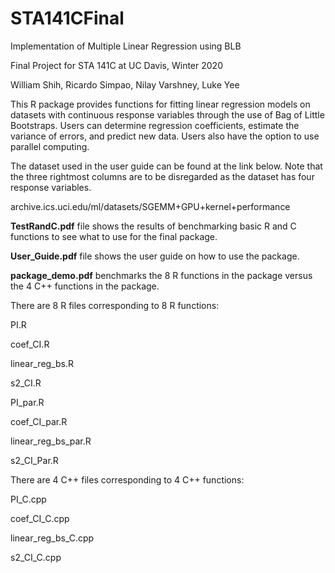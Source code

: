 # STA141CFinal
Implementation of Multiple Linear Regression using BLB

Final Project for STA 141C at UC Davis, Winter 2020

William Shih, Ricardo Simpao, Nilay Varshney, Luke Yee

This R package provides functions for fitting linear regression models on datasets with continuous response variables through the use of Bag of Little Bootstraps. Users can determine regression coefficients, estimate the variance of errors, and predict new data. Users also have the option to use parallel computing.

The dataset used in the user guide can be found at the link below. Note that the three rightmost columns are to be disregarded as the dataset has four response variables.

archive.ics.uci.edu/ml/datasets/SGEMM+GPU+kernel+performance

**TestRandC.pdf** file shows the results of benchmarking basic R and C functions to see what to use for the final package.

**User_Guide.pdf** file shows the user guide on how to use the package.

**package_demo.pdf** benchmarks the 8 R functions in the package versus the 4 C++ functions in the package.

There are 8 R files corresponding to 8 R functions:

PI.R

coef_CI.R

linear_reg_bs.R

s2_CI.R

PI_par.R

coef_CI_par.R

linear_reg_bs_par.R

s2_CI_Par.R

There are 4 C++ files corresponding to 4 C++ functions:

PI_C.cpp

coef_CI_C.cpp

linear_reg_bs_C.cpp

s2_CI_C.cpp

